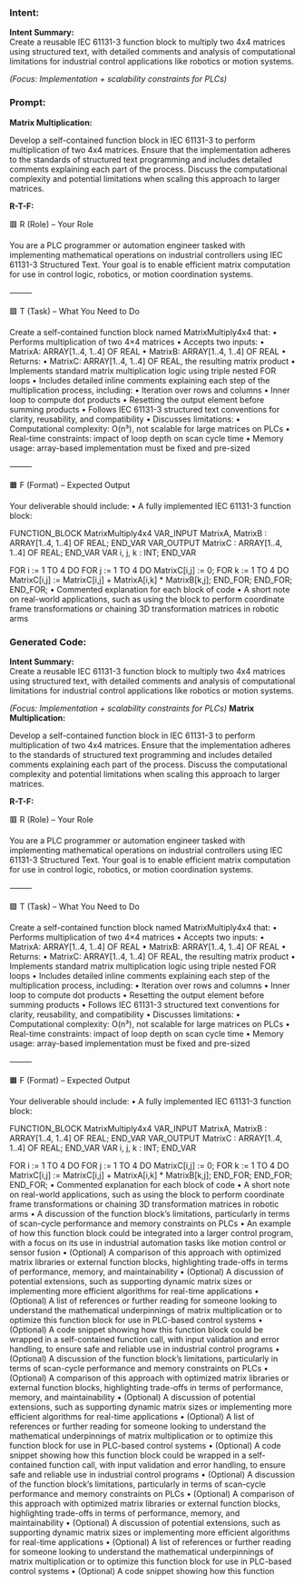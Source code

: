 ### Intent:
**Intent Summary:**  
Create a reusable IEC 61131-3 function block to multiply two 4x4 matrices using structured text, with detailed comments and analysis of computational limitations for industrial control applications like robotics or motion systems.  

*(Focus: Implementation + scalability constraints for PLCs)*

### Prompt:
**Matrix Multiplication:**

Develop a self-contained function block in IEC 61131-3 to perform multiplication of two 4x4 matrices. Ensure that the implementation adheres to the standards of structured text programming and includes detailed comments explaining each part of the process. Discuss the computational complexity and potential limitations when scaling this approach to larger matrices.

**R-T-F:**

🟥 R (Role) – Your Role

You are a PLC programmer or automation engineer tasked with implementing mathematical operations on industrial controllers using IEC 61131-3 Structured Text. Your goal is to enable efficient matrix computation for use in control logic, robotics, or motion coordination systems.

⸻

🟩 T (Task) – What You Need to Do

Create a self-contained function block named MatrixMultiply4x4 that:
	•	Performs multiplication of two 4×4 matrices
	•	Accepts two inputs:
	•	MatrixA: ARRAY[1..4, 1..4] OF REAL
	•	MatrixB: ARRAY[1..4, 1..4] OF REAL
	•	Returns:
	•	MatrixC: ARRAY[1..4, 1..4] OF REAL, the resulting matrix product
	•	Implements standard matrix multiplication logic using triple nested FOR loops
	•	Includes detailed inline comments explaining each step of the multiplication process, including:
	•	Iteration over rows and columns
	•	Inner loop to compute dot products
	•	Resetting the output element before summing products
	•	Follows IEC 61131-3 structured text conventions for clarity, reusability, and compatibility
	•	Discusses limitations:
	•	Computational complexity: O(n³), not scalable for large matrices on PLCs
	•	Real-time constraints: impact of loop depth on scan cycle time
	•	Memory usage: array-based implementation must be fixed and pre-sized

⸻

🟧 F (Format) – Expected Output

Your deliverable should include:
	•	A fully implemented IEC 61131-3 function block:

 FUNCTION_BLOCK MatrixMultiply4x4
VAR_INPUT
    MatrixA, MatrixB : ARRAY[1..4, 1..4] OF REAL;
END_VAR
VAR_OUTPUT
    MatrixC : ARRAY[1..4, 1..4] OF REAL;
END_VAR
VAR
    i, j, k : INT;
END_VAR

FOR i := 1 TO 4 DO
    FOR j := 1 TO 4 DO
        MatrixC[i,j] := 0;
        FOR k := 1 TO 4 DO
            MatrixC[i,j] := MatrixC[i,j] + MatrixA[i,k] * MatrixB[k,j];
        END_FOR;
    END_FOR;
END_FOR;
	•	Commented explanation for each block of code
	•	A short note on real-world applications, such as using the block to perform coordinate frame transformations or chaining 3D transformation matrices in robotic arms

### Generated Code:
**Intent Summary:**  
Create a reusable IEC 61131-3 function block to multiply two 4x4 matrices using structured text, with detailed comments and analysis of computational limitations for industrial control applications like robotics or motion systems.  

*(Focus: Implementation + scalability constraints for PLCs)*
**Matrix Multiplication:**

Develop a self-contained function block in IEC 61131-3 to perform multiplication of two 4x4 matrices. Ensure that the implementation adheres to the standards of structured text programming and includes detailed comments explaining each part of the process. Discuss the computational complexity and potential limitations when scaling this approach to larger matrices.

**R-T-F:**

🟥 R (Role) – Your Role

You are a PLC programmer or automation engineer tasked with implementing mathematical operations on industrial controllers using IEC 61131-3 Structured Text. Your goal is to enable efficient matrix computation for use in control logic, robotics, or motion coordination systems.

⸻

🟩 T (Task) – What You Need to Do

Create a self-contained function block named MatrixMultiply4x4 that:
	•	Performs multiplication of two 4×4 matrices
	•	Accepts two inputs:
	•	MatrixA: ARRAY[1..4, 1..4] OF REAL
	•	MatrixB: ARRAY[1..4, 1..4] OF REAL
	•	Returns:
	•	MatrixC: ARRAY[1..4, 1..4] OF REAL, the resulting matrix product
	•	Implements standard matrix multiplication logic using triple nested FOR loops
	•	Includes detailed inline comments explaining each step of the multiplication process, including:
	•	Iteration over rows and columns
	•	Inner loop to compute dot products
	•	Resetting the output element before summing products
	•	Follows IEC 61131-3 structured text conventions for clarity, reusability, and compatibility
	•	Discusses limitations:
	•	Computational complexity: O(n³), not scalable for large matrices on PLCs
	•	Real-time constraints: impact of loop depth on scan cycle time
	•	Memory usage: array-based implementation must be fixed and pre-sized

⸻

🟧 F (Format) – Expected Output

Your deliverable should include:
	•	A fully implemented IEC 61131-3 function block:

 FUNCTION_BLOCK MatrixMultiply4x4
VAR_INPUT
    MatrixA, MatrixB : ARRAY[1..4, 1..4] OF REAL;
END_VAR
VAR_OUTPUT
    MatrixC : ARRAY[1..4, 1..4] OF REAL;
END_VAR
VAR
    i, j, k : INT;
END_VAR

FOR i := 1 TO 4 DO
    FOR j := 1 TO 4 DO
        MatrixC[i,j] := 0;
        FOR k := 1 TO 4 DO
            MatrixC[i,j] := MatrixC[i,j] + MatrixA[i,k] * MatrixB[k,j];
        END_FOR;
    END_FOR;
END_FOR;
	•	Commented explanation for each block of code
	•	A short note on real-world applications, such as using the block to perform coordinate frame transformations or chaining 3D transformation matrices in robotic arms
	•	A discussion of the function block’s limitations, particularly in terms of scan-cycle performance and memory constraints on PLCs
	•	An example of how this function block could be integrated into a larger control program, with a focus on its use in industrial automation tasks like motion control or sensor fusion
	•	(Optional) A comparison of this approach with optimized matrix libraries or external function blocks, highlighting trade-offs in terms of performance, memory, and maintainability
	•	(Optional) A discussion of potential extensions, such as supporting dynamic matrix sizes or implementing more efficient algorithms for real-time applications
	•	(Optional) A list of references or further reading for someone looking to understand the mathematical underpinnings of matrix multiplication or to optimize this function block for use in PLC-based control systems
	•	(Optional) A code snippet showing how this function block could be wrapped in a self-contained function call, with input validation and error handling, to ensure safe and reliable use in industrial control programs
	•	(Optional) A discussion of the function block’s limitations, particularly in terms of scan-cycle performance and memory constraints on PLCs
	•	(Optional) A comparison of this approach with optimized matrix libraries or external function blocks, highlighting trade-offs in terms of performance, memory, and maintainability
	•	(Optional) A discussion of potential extensions, such as supporting dynamic matrix sizes or implementing more efficient algorithms for real-time applications
	•	(Optional) A list of references or further reading for someone looking to understand the mathematical underpinnings of matrix multiplication or to optimize this function block for use in PLC-based control systems
	•	(Optional) A code snippet showing how this function block could be wrapped in a self-contained function call, with input validation and error handling, to ensure safe and reliable use in industrial control programs
	•	(Optional) A discussion of the function block’s limitations, particularly in terms of scan-cycle performance and memory constraints on PLCs
	•	(Optional) A comparison of this approach with optimized matrix libraries or external function blocks, highlighting trade-offs in terms of performance, memory, and maintainability
	•	(Optional) A discussion of potential extensions, such as supporting dynamic matrix sizes or implementing more efficient algorithms for real-time applications
	•	(Optional) A list of references or further reading for someone looking to understand the mathematical underpinnings of matrix multiplication or to optimize this function block for use in PLC-based control systems
	•	(Optional) A code snippet showing how this function
